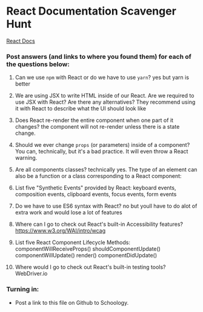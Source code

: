 # React Documentation Scavenger Hunt

[React Docs](https://facebook.github.io/react/docs/hello-world.html)

### Post answers (and links to where you found them) for each of the questions below:

1. Can we use `npm` with React or do we have to use `yarn`?
  yes but yarn is better

2. We are using JSX to write HTML inside of our React. Are we required to use JSX with React? Are there any alternatives?
    They recommend using it with React to describe what the UI should look like

3. Does React re-render the entire component when one part of it changes?
    the component will not re-render unless there is a state change.
4. Should we ever change `props` (or parameters) inside of a component? 
  You can, technically, but it's a bad practice. It will even throw a React warning.

5. Are all components classes? technically yes. The type of an element can also be a function or a class corresponding to a React component:

6. List five "Synthetic Events" provided by React: keyboard events, composition events, clipboard events, focus events, form events

7. Do we have to use ES6 syntax with React? no but youll have to do alot of extra work and would lose a lot of features

8. Where can I go to check out React's built-in Accessibility features? https://www.w3.org/WAI/intro/wcag

9. List five React Component Lifecycle Methods: 
componentWillReceiveProps()
shouldComponentUpdate()
componentWillUpdate()
render()
componentDidUpdate()
10. Where would I go to check out React's built-in testing tools? WebDriver.io

### Turning in:

* Post a link to this file on Github to Schoology.
